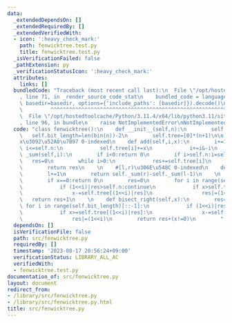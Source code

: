 ```yaml
---
data:
  _extendedDependsOn: []
  _extendedRequiredBy: []
  _extendedVerifiedWith:
  - icon: ':heavy_check_mark:'
    path: fenwicktree.test.py
    title: fenwicktree.test.py
  _isVerificationFailed: false
  _pathExtension: py
  _verificationStatusIcon: ':heavy_check_mark:'
  attributes:
    links: []
  bundledCode: "Traceback (most recent call last):\n  File \"/opt/hostedtoolcache/Python/3.11.4/x64/lib/python3.11/site-packages/onlinejudge_verify/documentation/build.py\"\
    , line 71, in _render_source_code_stat\n    bundled_code = language.bundle(stat.path,\
    \ basedir=basedir, options={'include_paths': [basedir]}).decode()\n          \
    \         ^^^^^^^^^^^^^^^^^^^^^^^^^^^^^^^^^^^^^^^^^^^^^^^^^^^^^^^^^^^^^^^^^^^^^^^^^^^^^^^^^\n\
    \  File \"/opt/hostedtoolcache/Python/3.11.4/x64/lib/python3.11/site-packages/onlinejudge_verify/languages/python.py\"\
    , line 96, in bundle\n    raise NotImplementedError\nNotImplementedError\n"
  code: "class fenwicktree():\n    def __init__(self,n):\n        self.n=n\n     \
    \   self.bit_length=len(bin(n))-2\n        self.tree=[0]*(n+1)\n\n    #i\u306B\
    x\u3092\u52A0\u7B97 0-indexed\n    def add(self,i,x):\n        i+=1\n        while\
    \ i<=self.n:\n            self.tree[i]+=x\n            i+=i&-i\n    \n    def\
    \ _sum(self,i):\n        if i<0:return 0\n        if i>self.n:i=self.n\n     \
    \   res=0\n        while i>0:\n            res+=self.tree[i]\n            i-=i&-i\n\
    \        return res\n    \n    #[l,r)\u306E\u548C 0-indexed\n    def query(self,l,r):\n\
    \        l+=1\n        return self._sum(r)-self._sum(l-1)\n    \n    def bisect_left(self,x):\n\
    \        if x==0:return 0\n        res=0\n        for i in range(self.bit_length)[::-1]:\n\
    \            if (1<<i)|res>self.n:continue\n            if x>self.tree[(1<<i)|res]:\n\
    \                x-=self.tree[(1<<i)|res]\n                res|=(1<<i)\n     \
    \   return res+1\n    \n    def bisect_right(self,x):\n        res=0\n       \
    \ for i in range(self.bit_length)[::-1]:\n            if (1<<i)|res>self.n:continue\n\
    \            if x>=self.tree[(1<<i)|res]:\n                x-=self.tree[(1<<i)|res]\n\
    \                res|=(1<<i)\n        return res+(x!=0)\n        "
  dependsOn: []
  isVerificationFile: false
  path: src/fenwicktree.py
  requiredBy: []
  timestamp: '2023-08-17 20:56:24+09:00'
  verificationStatus: LIBRARY_ALL_AC
  verifiedWith:
  - fenwicktree.test.py
documentation_of: src/fenwicktree.py
layout: document
redirect_from:
- /library/src/fenwicktree.py
- /library/src/fenwicktree.py.html
title: src/fenwicktree.py
---
```

